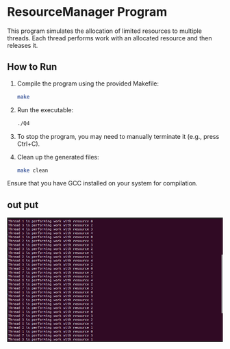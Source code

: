 # ResourceManager Program

This program simulates the allocation of limited resources to multiple threads.
Each thread performs work with an allocated resource and then releases it.

## How to Run

1. Compile the program using the provided Makefile:

    ```bash
    make
    ```

2. Run the executable:

    ```bash
    ./Q4
    ```

3. To stop the program, you may need to manually terminate it (e.g., press Ctrl+C).

4. Clean up the generated files:

    ```bash
    make clean
    ```

Ensure that you have GCC installed on your system for compilation.

## out put
![output Image](Q4.png)
